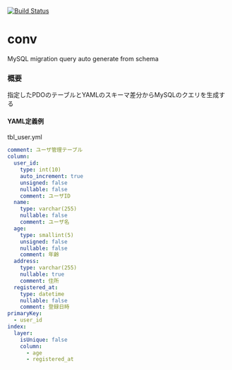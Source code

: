 [![Build Status](https://travis-ci.org/howyi/conv.svg?branch=master)](https://travis-ci.org/howyi/conv)
# conv
MySQL migration query auto generate from schema

### 概要
指定したPDOのテーブルとYAMLのスキーマ差分からMySQLのクエリを生成する

#### YAML定義例
tbl_user.yml
```yaml
comment: ユーザ管理テーブル
column:
  user_id:
    type: int(10)
    auto_increment: true
    unsigned: false
    nullable: false
    comment: ユーザID
  name:
    type: varchar(255)
    nullable: false
    comment: ユーザ名
  age:
    type: smallint(5)
    unsigned: false
    nullable: false
    comment: 年齢
  address:
    type: varchar(255)
    nullable: true
    comment: 住所
  registered_at:
    type: datetime
    nullable: false
    comment: 登録日時
primaryKey:
  - user_id
index:
  layer:
    isUnique: false
    column:
      - age
      - registered_at

```

